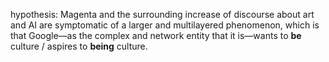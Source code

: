 hypothesis: Magenta and the surrounding increase of discourse about art and AI are symptomatic of a larger and multilayered phenomenon, which is that Google—as the complex and network entity that it is—wants to **be** culture / aspires to **being** culture.
